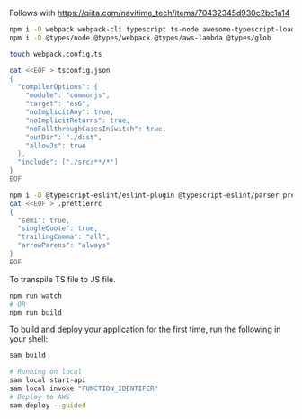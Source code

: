 Follows with https://qiita.com/navitime_tech/items/70432345d930c2bc1a14
```bash
npm i -D webpack webpack-cli typescript ts-node awesome-typescript-loader aws-sdk glob
npm i -D @types/node @types/webpack @types/aws-lambda @types/glob

touch webpack.config.ts

cat <<EOF > tsconfig.json
{
  "compilerOptions": {
    "module": "commonjs",
    "target": "es6",
    "noImplicitAny": true,
    "noImplicitReturns": true,
    "noFallthroughCasesInSwitch": true,
    "outDir": "./dist",
    "allowJs": true
  },
  "include": ["./src/**/*"]
}
EOF

npm i -D @typescript-eslint/eslint-plugin @typescript-eslint/parser prettier eslint-config-prettier eslint-plugin-prettier
cat <<EOF > .prettierrc
{
  "semi": true,
  "singleQuote": true,
  "trailingComma": "all",
  "arrowParens": "always"
}
EOF
```

To transpile TS file to JS file.
```bash
npm run watch
# OR
npm run build
```

To build and deploy your application for the first time, run the following in your shell:
```bash
sam build

# Running on local
sam local start-api
sam local invoke "FUNCTION_IDENTIFER"
# Deploy to AWS
sam deploy --guided
```